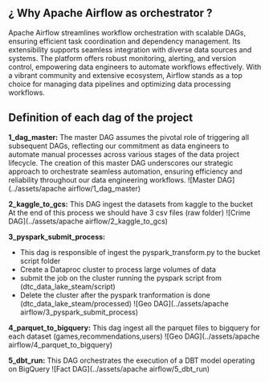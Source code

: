## ¿ Why Apache Airflow as orchestrator ? 
Apache Airflow streamlines workflow orchestration with scalable DAGs, ensuring efficient task coordination and dependency management. Its extensibility supports seamless integration with diverse data sources and systems. The platform offers robust monitoring, alerting, and version control, empowering data engineers to automate workflows effectively. With a vibrant community and extensive ecosystem, Airflow stands as a top choice for managing data pipelines and optimizing data processing workflows.

## Definition of each dag of the project 

**1_dag_master:**
The master DAG assumes the pivotal role of triggering all subsequent DAGs, reflecting our commitment as data engineers to automate manual processes across various stages of the data project lifecycle. The creation of this master DAG underscores our strategic approach to orchestrate seamless automation, ensuring efficiency and reliability throughout our data engineering workflows.
![Master DAG](../assets/apache airflow/1_dag_master)

**2_kaggle_to_gcs:**
This DAG ingest the datasets from kaggle to the bucket 
At the end of this process we should have 3 csv files (raw folder)
![Crime DAG](../assets/apache airflow/2_kaggle_to_gcs)

**3_pyspark_submit_process:**
* This dag is responsible of ingest the pyspark_transform.py to the bucket script folder
* Create a Dataproc cluster to process large volumes of data 
* submit the job on the cluster running the pyspark script from (dtc_data_lake_steam/script) 
* Delete the cluster after the pyspark tranformation is done (dtc_data_lake_steam/processed)
![Geo DAG](../assets/apache airflow/3_pyspark_submit_process)

**4_parquet_to_bigquery:**
This dag ingest all the parquet files to bigquery for each dataset (games,recommendations,users)
![Geo DAG](../assets/apache airflow/4_parquet_to_bigquery)

**5_dbt_run:**
This DAG orchestrates the execution of a DBT model operating on BigQuery
![Fact DAG](../assets/apache airflow/5_dbt_run)

